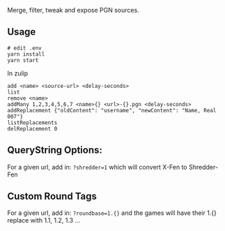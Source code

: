 Merge, filter, tweak and expose PGN sources.

## Usage

```
# edit .env
yarn install
yarn start
```

In zulip

```
add <name> <source-url> <delay-seconds>
list
remove <name>
addMany 1,2,3,4,5,6,7 <name>{} <url>-{}.pgn <delay-seconds>
addReplacement {"oldContent": "username", "newContent": "Name, Real 007"}
listReplacements
delReplacement 0
```

## QueryString Options:

For a given url, add in: `?shredder=1` which will convert X-Fen to Shredder-Fen

## Custom Round Tags

For a given url, add in: `?roundbase=1.{}` and the games will have their 1.{}
replace with 1.1, 1.2, 1.3 ...
